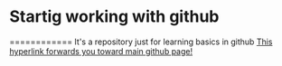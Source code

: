 # Startig working with github
============
It's a repository just for learning basics in github
[This hyperlink forwards you toward main github page!](http://github.com)
